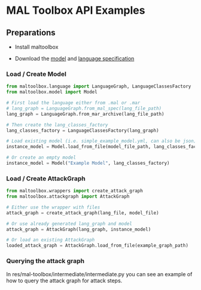 # MAL Toolbox API Examples

## Preparations

- Install maltoolbox

- Download the [model](https://github.com/mal-lang/mal-toolbox-tutorial/blob/main/res/mal-toolbox/common/simple_example_model.yml) and [language specification](https://github.com/mal-lang/mal-toolbox-tutorial/blob/main/res/mal-toolbox/common/org.mal-lang.coreLang-1.0.0.mar)

### Load / Create Model

```python
from maltoolbox.language import LanguageGraph, LanguageClassesFactory
from maltoolbox.model import Model

# First load the language either from .mal or .mar
# lang_graph = LanguageGraph.from_mal_spec(lang_file_path)
lang_graph = LanguageGraph.from_mar_archive(lang_file_path)

# Then create the lang_classes_factory
lang_classes_factory = LanguageClassesFactory(lang_graph)

# Load existing model (i.e. simple_example_model.yml, can also be json)
instance_model = Model.load_from_file(model_file_path, lang_classes_factory)

# Or create an empty model
instance_model = Model("Example Model", lang_classes_factory)
```

### Load / Create AttackGraph

```python
from maltoolbox.wrappers import create_attack_graph
from maltoolbox.attackgraph import AttackGraph

# Either use the wrapper with files
attack_graph = create_attack_graph(lang_file, model_file)

# Or use already generated lang_graph and model
attack_graph = AttackGraph(lang_graph, instance_model)

# Or load an existing AttackGraph
loaded_attack_graph = AttackGraph.load_from_file(example_graph_path)
```

### Querying the attack graph 

In res/mal-toolbox/intermediate/intermediate.py you can see an example of how to query the attack graph for attack steps.
